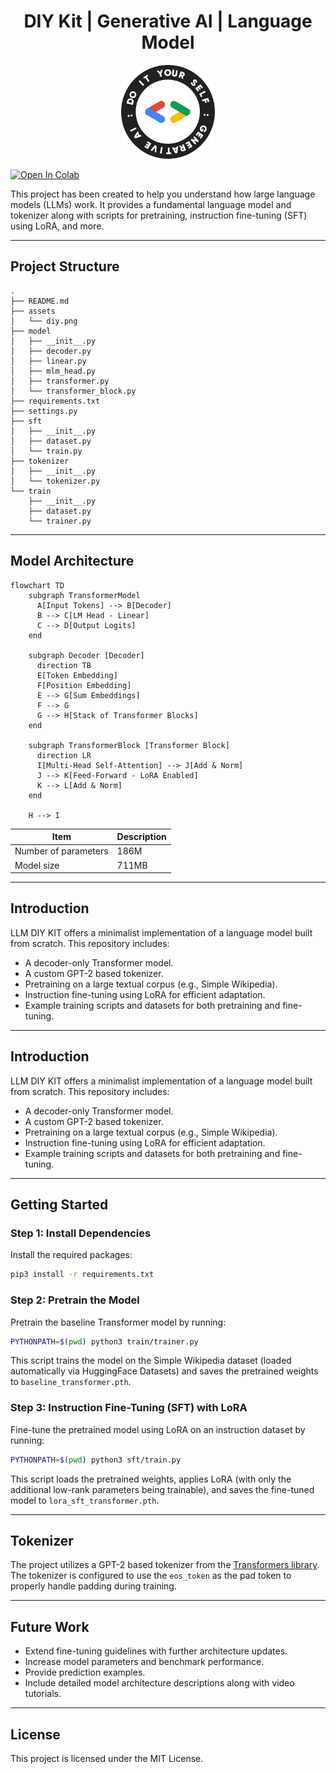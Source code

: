 <h1 align="center">DIY Kit | Generative AI | Language Model</h1>
<p align="center">
  <img width="150" src="./assets/diy.png" />
</p>

[![Open In Colab](https://colab.research.google.com/assets/colab-badge.svg)](https://colab.research.google.com/drive/1QetATApxZnSxEDMMJkvOhVdFX6tYMl_h?usp=sharing)

This project has been created to help you understand how large language models (LLMs) work. It provides a fundamental language model and tokenizer along with scripts for pretraining, instruction fine-tuning (SFT) using LoRA, and more.

---

## Project Structure

```
.
├── README.md
├── assets
│   └── diy.png
├── model
│   ├── __init__.py
│   ├── decoder.py
│   ├── linear.py
│   ├── mlm_head.py
│   ├── transformer.py
│   └── transformer_block.py
├── requirements.txt
├── settings.py
├── sft
│   ├── __init__.py
│   ├── dataset.py
│   └── train.py
├── tokenizer
│   ├── __init__.py
│   └── tokenizer.py
└── train
    ├── __init__.py
    ├── dataset.py
    └── trainer.py
```

---

## Model Architecture

```mermaid
flowchart TD
    subgraph TransformerModel
      A[Input Tokens] --> B[Decoder]
      B --> C[LM Head - Linear]
      C --> D[Output Logits]
    end

    subgraph Decoder [Decoder]
      direction TB
      E[Token Embedding]
      F[Position Embedding]
      E --> G[Sum Embeddings]
      F --> G
      G --> H[Stack of Transformer Blocks]
    end

    subgraph TransformerBlock [Transformer Block]
      direction LR
      I[Multi-Head Self-Attention] --> J[Add & Norm]
      J --> K[Feed-Forward - LoRA Enabled]
      K --> L[Add & Norm]
    end

    H --> I
```

| Item                 | Description |
| -------------------- | ----------- |
| Number of parameters | 186M        |
| Model size           | 711MB       |

---

## Introduction

LLM DIY KIT offers a minimalist implementation of a language model built from scratch. This repository includes:

- A decoder-only Transformer model.
- A custom GPT-2 based tokenizer.
- Pretraining on a large textual corpus (e.g., Simple Wikipedia).
- Instruction fine-tuning using LoRA for efficient adaptation.
- Example training scripts and datasets for both pretraining and fine-tuning.

---

## Introduction

LLM DIY KIT offers a minimalist implementation of a language model built from scratch. This repository includes:

- A decoder-only Transformer model.
- A custom GPT-2 based tokenizer.
- Pretraining on a large textual corpus (e.g., Simple Wikipedia).
- Instruction fine-tuning using LoRA for efficient adaptation.
- Example training scripts and datasets for both pretraining and fine-tuning.

---

## Getting Started

### Step 1: Install Dependencies

Install the required packages:

```bash
pip3 install -r requirements.txt
```

### Step 2: Pretrain the Model

Pretrain the baseline Transformer model by running:

```bash
PYTHONPATH=$(pwd) python3 train/trainer.py
```

This script trains the model on the Simple Wikipedia dataset (loaded automatically via HuggingFace Datasets) and saves the pretrained weights to `baseline_transformer.pth`.

### Step 3: Instruction Fine-Tuning (SFT) with LoRA

Fine-tune the pretrained model using LoRA on an instruction dataset by running:

```bash
PYTHONPATH=$(pwd) python3 sft/train.py
```

This script loads the pretrained weights, applies LoRA (with only the additional low-rank parameters being trainable), and saves the fine-tuned model to `lora_sft_transformer.pth`.

---

## Tokenizer

The project utilizes a GPT-2 based tokenizer from the [Transformers library](https://huggingface.co/docs/transformers/en/index). The tokenizer is configured to use the `eos_token` as the pad token to properly handle padding during training.

---

## Future Work

- Extend fine-tuning guidelines with further architecture updates.
- Increase model parameters and benchmark performance.
- Provide prediction examples.
- Include detailed model architecture descriptions along with video tutorials.

---

## License

This project is licensed under the MIT License.
